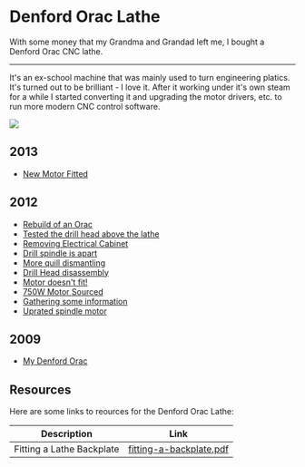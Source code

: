 
<div class="jumbotron">
  <h1 class="display-4">Denford Orac Lathe</h1>
  <p class="lead">With some money that my Grandma and Grandad left me, I bought a Denford Orac CNC lathe.</p>
  <hr class="my-4">
  <p> It's an ex-school machine that was mainly used to turn engineering platics. It's turned out to be brilliant - I love it. After it working under it's own steam for a while I started converting it and upgrading the motor drivers, etc. to run more modern CNC control software.
  </p>
  <div class="mx-auto text-center">
    <img src="/img/denford-orac/denford_orac_1.jpg">
  </div>
</div>

## 2013

- [New Motor Fitted](/denford-orac/2013-03-13-new-motor-fitted)

## 2012

- [Rebuild of an Orac](/denford-orac/2012-11-02-rebuild-of-an-orac)
- [Tested the drill head above the lathe](/denford-orac/2012-10-31-tested-the-drill-head-above-the-lathe)
- [Removing Electrical Cabinet](/denford-orac/2012-10-29-removing-electrical-cabinet)
- [Drill spindle is apart](/denford-orac/2012-10-17-drill-spindle-is-apart)
- [More quill dismantling](/denford-orac/2012-10-13-more-quill-dismantling)
- [Drill Head disassembly](/denford-orac/2012-10-10-drill-head-disassembly)
- [Motor doesn't fit!](/denford-orac/2012-10-01-motor-doesnt-fit)
- [750W Motor Sourced](/denford-orac/2012-09-27-750w-motor-sourced)
- [Gathering some information](/denford-orac/2012-03-22-gathering-some-information)
- [Uprated spindle motor](/denford-orac/2012-02-17-uprated-spindle-motor)

## 2009

- [My Denford Orac](/denford-orac/2009-04-06-my-denford-orac)

## Resources

Here are some links to reources for the Denford Orac Lathe:

| Description | Link |
| ----------- | ---- |
| Fitting a Lathe Backplate | [fitting-a-backplate.pdf](/dl/denford-orac/fitting-a-backplate.pdf) |
